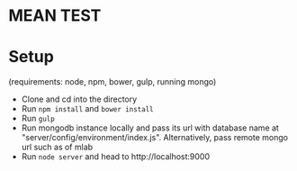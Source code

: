 # MEAN TEST

# Setup

(requirements: node, npm, bower, gulp, running mongo)

- Clone and cd into the directory
- Run `npm install` and `bower install` 
- Run `gulp` 
- Run mongodb instance locally and pass its url with database name at "server/config/environment/index.js". Alternatively, pass remote mongo url such as of mlab
- Run `node server` and head to http://localhost:9000



